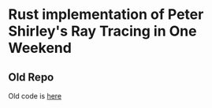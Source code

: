 # Rust implementation of Peter Shirley's Ray Tracing in One Weekend

## Old Repo
Old code is [here](https://github.com/ryhig/old_learning_ray_tracing)